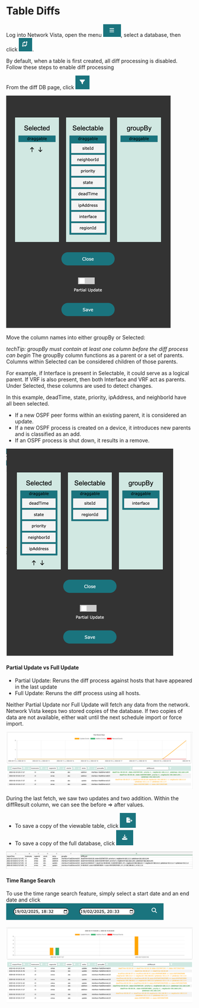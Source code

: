 # Table Diffs

Log into Network Vista, open the menu ![img_1.png](imgs/img_1.png), select a database, then click ![img.png](imgs/img.png).

By default, when a table is first created, all diff processing is disabled. Follow these steps to enable diff processing

From the diff DB page, click ![img_2.png](imgs/img_2.png)

![img_3.png](imgs/img_3.png)

Move the column names into either groupBy or Selected:

<i>techTip: groupBy must contain at least one column before the diff process can begin</i>
The groupBy column functions as a parent or a set of parents. Columns within Selected can be considered children of those parents.

For example, if Interface is present in Selectable, it could serve as a logical parent. If VRF is also present, then both Interface and VRF act as parents. 
Under Selected, these columns are used to detect changes.

In this example, deadTime, state, priority, ipAddress, and neighborId have all been selected.

* If a new OSPF peer forms within an existing parent, it is considered an update.
* If a new OSPF process is created on a device, it introduces new parents and is classified as an add.
* If an OSPF process is shut down, it results in a remove.

![img_4.png](imgs/img_4.png)

#### Partial Update vs Full Update

* Partial Update: Reruns the diff process against hosts that have appeared in the last update
* Full Update: Reruns the diff process using all hosts. 

Neither Partial Update nor Full Update will fetch any data from the network. Network Vista keeps two stored copies of the database.
If two copies of data are not available, either wait until the next schedule import or force import.

![img_5.png](imgs/img_5.png)

During the last fetch, we saw two updates and two addition. Within the diffResult column, we can see the before => after values.  

* To save a copy of the viewable table, click ![img_8.png](imgs/img_8.png)
* To save a copy of the full database, click ![img_9.png](imgs/img_9.png)

![img_10.png](imgs/img_10.png)

#### Time Range Search

To use the time range search feature, simply select a start date and an end date and click ![img_11.png](imgs/img_11.png)

![img_12.png](imgs/img_12.png)



